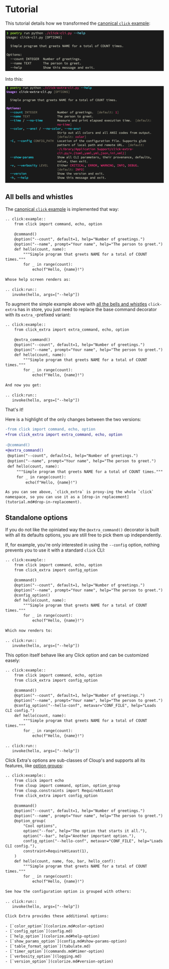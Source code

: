# Tutorial

This tutorial details how we transformed the [canonical `click` example](https://github.com/pallets/click#a-simple-example):

![click CLI help screen](https://github.com/kdeldycke/click-extra/raw/main/docs/images/click-help-screen.png)

Into this:

![click-extra CLI help screen](https://github.com/kdeldycke/click-extra/raw/main/docs/images/click-extra-screen.png)

## All bells and whistles

The [canonical `click` example](https://github.com/pallets/click#a-simple-example) is implemented that way:

```{eval-rst}
.. click:example::
    from click import command, echo, option

    @command()
    @option("--count", default=1, help="Number of greetings.")
    @option("--name", prompt="Your name", help="The person to greet.")
    def hello(count, name):
        """Simple program that greets NAME for a total of COUNT times."""
        for _ in range(count):
            echo(f"Hello, {name}!")

Whose help screen renders as:

.. click:run::
   invoke(hello, args=["--help"])
```

To augment the simple example above with [all the bells and whistles](index#features) `click-extra` has in store, you just need to replace the base command decorator with its `extra_`-prefixed variant:

```{eval-rst}
.. click:example::
    from click_extra import extra_command, echo, option

    @extra_command()
    @option("--count", default=1, help="Number of greetings.")
    @option("--name", prompt="Your name", help="The person to greet.")
    def hello(count, name):
        """Simple program that greets NAME for a total of COUNT times."""
        for _ in range(count):
            echo(f"Hello, {name}!")

And now you get:

.. click:run::
   invoke(hello, args=["--help"])
```

That's it!

Here is a highlight of the only changes between the two versions:

```diff
-from click import command, echo, option
+from click_extra import extra_command, echo, option

-@command()
+@extra_command()
 @option("--count", default=1, help="Number of greetings.")
 @option("--name", prompt="Your name", help="The person to greet.")
 def hello(count, name):
     """Simple program that greets NAME for a total of COUNT times."""
     for _ in range(count):
         echo(f"Hello, {name}!")
```

```{tip}
As you can see above, `click_extra` is proxy-ing the whole `click` namespace, so you can use it as a [drop-in replacement](tutorial.md#drop-in-replacement).
```

## Standalone options

If you do not like the opiniated way the `@extra_command()` decorator is built with all its defaults options, you are still free to pick them up independently.

If, for example, you're only interested in using the `--config` option, nothing prevents you to use it with a standard `click` CLI:

```{eval-rst}
.. click:example::
    from click import command, echo, option
    from click_extra import config_option

    @command()
    @option("--count", default=1, help="Number of greetings.")
    @option("--name", prompt="Your name", help="The person to greet.")
    @config_option()
    def hello(count, name):
        """Simple program that greets NAME for a total of COUNT times."""
        for _ in range(count):
            echo(f"Hello, {name}!")

Which now renders to:

.. click:run::
   invoke(hello, args=["--help"])
```

This option itself behave like any Click option and can be customized easely:

```{eval-rst}
.. click:example::
    from click import command, echo, option
    from click_extra import config_option

    @command()
    @option("--count", default=1, help="Number of greetings.")
    @option("--name", prompt="Your name", help="The person to greet.")
    @config_option("--hello-conf", metavar="CONF_FILE", help="Loads CLI config.")
    def hello(count, name):
        """Simple program that greets NAME for a total of COUNT times."""
        for _ in range(count):
            echo(f"Hello, {name}!")

.. click:run::
   invoke(hello, args=["--help"])
```

Click Extra's options are sub-classes of Cloup's and supports all its features, like [option groups](https://cloup.readthedocs.io/en/stable/pages/option-groups.html):

```{eval-rst}
.. click:example::
    from click import echo
    from cloup import command, option, option_group
    from cloup.constraints import RequireAtLeast
    from click_extra import config_option

    @command()
    @option("--count", default=1, help="Number of greetings.")
    @option("--name", prompt="Your name", help="The person to greet.")
    @option_group(
        "Cool options",
        option("--foo", help="The option that starts it all."),
        option("--bar", help="Another important option."),
        config_option("--hello-conf", metavar="CONF_FILE", help="Loads CLI config."),
        constraint=RequireAtLeast(1),
    )
    def hello(count, name, foo, bar, hello_conf):
        """Simple program that greets NAME for a total of COUNT times."""
        for _ in range(count):
            echo(f"Hello, {name}!")

See how the configuration option is grouped with others:

.. click:run::
   invoke(hello, args=["--help"])
```

```{seealso}
Click Extra provides these additional options:

- [`color_option`](colorize.md#color-option)
- [`config_option`](config.md)
- [`help_option`](colorize.md#help-option)
- [`show_params_option`](config.md#show-params-option)
- [`table_format_option`](tabulate.md)
- [`timer_option`](commands.md#timer-option)
- [`verbosity_option`](logging.md)
- [`version_option`](colorize.md#version-option)
```